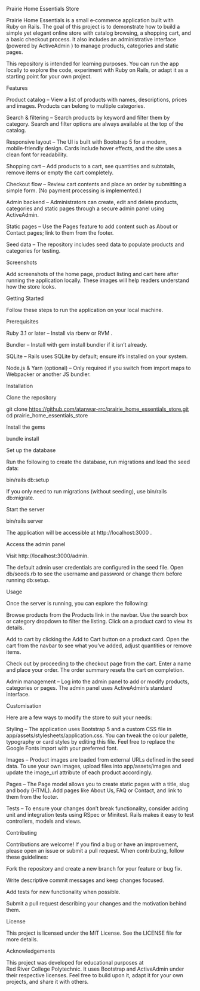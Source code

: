 Prairie Home Essentials Store

Prairie Home Essentials is a small e‑commerce application built with Ruby on Rails. The goal of this project is to demonstrate how to build a simple yet elegant online store with catalog browsing, a shopping cart, and a basic checkout process. It also includes an administrative interface (powered by ActiveAdmin
) to manage products, categories and static pages.

This repository is intended for learning purposes. You can run the app locally to explore the code, experiment with Ruby on Rails, or adapt it as a starting point for your own project.

Features

Product catalog – View a list of products with names, descriptions, prices and images. Products can belong to multiple categories.

Search & filtering – Search products by keyword and filter them by category. Search and filter options are always available at the top of the catalog.

Responsive layout – The UI is built with Bootstrap 5 for a modern, mobile‑friendly design. Cards include hover effects, and the site uses a clean font for readability.

Shopping cart – Add products to a cart, see quantities and subtotals, remove items or empty the cart completely.

Checkout flow – Review cart contents and place an order by submitting a simple form. (No payment processing is implemented.)

Admin backend – Administrators can create, edit and delete products, categories and static pages through a secure admin panel using ActiveAdmin.

Static pages – Use the Pages feature to add content such as About or Contact pages; link to them from the footer.

Seed data – The repository includes seed data to populate products and categories for testing.

Screenshots

Add screenshots of the home page, product listing and cart here after running the application locally. These images will help readers understand how the store looks.

Getting Started

Follow these steps to run the application on your local machine.

Prerequisites

Ruby 3.1 or later – Install via rbenv
 or RVM
.

Bundler – Install with gem install bundler if it isn’t already.

SQLite – Rails uses SQLite by default; ensure it’s installed on your system.

Node.js & Yarn (optional) – Only required if you switch from import maps to Webpacker or another JS bundler.

Installation

Clone the repository

git clone https://github.com/atanwar-rrc/prairie_home_essentials_store.git
cd prairie_home_essentials_store


Install the gems

bundle install


Set up the database

Run the following to create the database, run migrations and load the seed data:

bin/rails db:setup


If you only need to run migrations (without seeding), use bin/rails db:migrate.

Start the server

bin/rails server


The application will be accessible at http://localhost:3000
.

Access the admin panel

Visit http://localhost:3000/admin.

The default admin user credentials are configured in the seed file. Open db/seeds.rb to see the username and password or change them before running db:setup.

Usage

Once the server is running, you can explore the following:

Browse products from the Products link in the navbar. Use the search box or category dropdown to filter the listing. Click on a product card to view its details.

Add to cart by clicking the Add to Cart button on a product card. Open the cart from the navbar to see what you’ve added, adjust quantities or remove items.

Check out by proceeding to the checkout page from the cart. Enter a name and place your order. The order summary resets the cart on completion.

Admin management – Log into the admin panel to add or modify products, categories or pages. The admin panel uses ActiveAdmin’s standard interface.

Customisation

Here are a few ways to modify the store to suit your needs:

Styling – The application uses Bootstrap 5 and a custom CSS file in app/assets/stylesheets/application.css. You can tweak the colour palette, typography or card styles by editing this file. Feel free to replace the Google Fonts import with your preferred font.

Images – Product images are loaded from external URLs defined in the seed data. To use your own images, upload files into app/assets/images and update the image_url attribute of each product accordingly.

Pages – The Page model allows you to create static pages with a title, slug and body (HTML). Add pages like About Us, FAQ or Contact, and link to them from the footer.

Tests – To ensure your changes don’t break functionality, consider adding unit and integration tests using RSpec or Minitest. Rails makes it easy to test controllers, models and views.

Contributing

Contributions are welcome! If you find a bug or have an improvement, please open an issue or submit a pull request. When contributing, follow these guidelines:

Fork the repository and create a new branch for your feature or bug fix.

Write descriptive commit messages and keep changes focused.

Add tests for new functionality when possible.

Submit a pull request describing your changes and the motivation behind them.

License

This project is licensed under the MIT License. See the LICENSE file for more details.

Acknowledgements

This project was developed for educational purposes at Red River College Polytechnic. It uses Bootstrap and ActiveAdmin under their respective licenses. Feel free to build upon it, adapt it for your own projects, and share it with others.